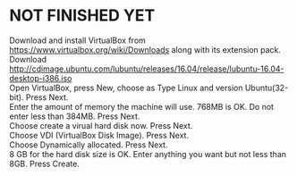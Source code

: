 # NOT FINISHED YET 
Download and install VirtualBox from https://www.virtualbox.org/wiki/Downloads along with its extension pack.
<br>
Download http://cdimage.ubuntu.com/lubuntu/releases/16.04/release/lubuntu-16.04-desktop-i386.iso
<br>
Open VirtualBox, press New, choose as Type Linux and version Ubuntu(32-bit). Press Next.
<br>
Enter the amount of memory the machine will use. 768MB is OK. Do not enter less than 384MB. Press Next.
<br>
Choose create a virual hard disk now. Press Next.
<br>
Choose VDI (VirtualBox Disk Image). Press Next.
<br>
Choose Dynamically allocated. Press Next.
<br>
8 GB for the hard disk size is OK. Enter anything you want but not less than 8GB. Press Create.
<br>